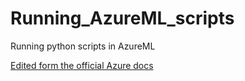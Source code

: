 # Running_AzureML_scripts
Running python scripts in AzureML

[Edited form the official Azure docs](https://docs.microsoft.com/en-us/azure/machine-learning/tutorial-1st-experiment-sdk-setup-local)
